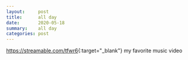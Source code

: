 ```yaml
---
layout:     post
title:      all day
date:       2020-05-18
summary:    all day
categories: post
---
```


<https://streamable.com/tfwr6>{:target="_blank"} my favorite music video
